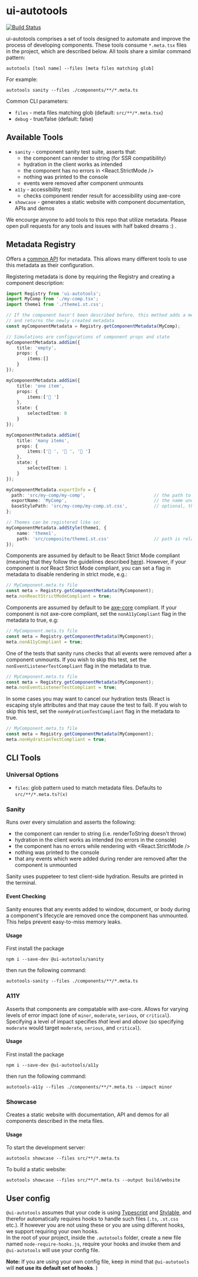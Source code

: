# ui-autotools

[![Build Status](https://travis-ci.org/wix-incubator/ui-autotools.svg?branch=master)](https://travis-ci.org/wix-incubator/ui-autotools)

ui-autotools comprises a set of tools designed to automate and improve the process of developing components. These tools consume `*.meta.tsx` files in the project, which are described below. All tools share a similar command pattern:

```shell
autotools [tool name] --files [meta files matching glob]
```

For example:

```shell
autotools sanity --files ./components/**/*.meta.ts
```

Common CLI parameters:

- `files` - meta files matching glob (default: `src/**/*.meta.tsx`)
- `debug` - true/false (default: false)

## Available Tools

- `sanity` - component sanity test suite, asserts that:
    - the component can render to string (for SSR compatibility)
    - hydration in the client works as intended
    - the component has no errors in <React.StrictMode />
    - nothing was printed to the console
    - events were removed after component unmounts
- `a11y` - accessibility test:
    - checks component render result for accessibility using axe-core
- `showcase` - generates a static website with component documentation, APIs and demos

We encourge anyone to add tools to this repo that utilize metadata. Please open pull requests for any tools and issues with half baked dreams :) .

## Metadata Registry

Offers a [common API](./docs/registry.md) for metadata. This allows many different tools to use this metadata as their configuration.

Registering metadata is done by requiring the Registry and creating a component description:

```ts
import Registry from 'ui-autotools';
import MyComp from './my-comp.tsx';
import theme1 from './theme1.st.css';

// If the component hasn't been described before, this method adds a metadata entry for the component,
// and returns the newly created metadata
const myComponentMetadata = Registry.getComponentMetadata(MyComp);

// Simulations are configurations of component props and state
myComponentMetadata.addSim({
    title: 'empty',
    props: {
        items:[]
    }
});

myComponentMetadata.addSim({
    title: 'one item',
    props: {
        items:['🐊 ']
    },
    state: {
        selectedItem: 0
    }
});

myComponentMetadata.addSim({
    title: 'many items',
    props: {
        items:['🧒 ', '👶 ', '🐊 ']
    },
    state: {
        selectedItem: 1
    }
});

myComponentMetadata.exportInfo = {
  path: 'src/my-comp/my-comp',                          // the path to your component, relative to the root, and without file extension
  exportName: 'MyComp',                                 // the name under which you export your component
  baseStylePath: 'src/my-comp/my-comp.st.css',          // optional, the path to the base stylesheet for the component (as opposed to themes)
};

// Themes can be registered like so:
myComponentMetadata.addStyle(theme1, {
    name: 'theme1',
    path: 'src/composite/theme1.st.css'                 // path is relative to the root of the project
});

```

Components are assumed by default to be React Strict Mode compliant (meaning that they follow the guidelines described [here](https://reactjs.org/docs/strict-mode.html)). However, if your component is *not* React Strict Mode compliant, you can set a flag in metadata to disable rendering in strict mode, e.g.:

```ts
// MyComponent.meta.ts file
const meta = Registry.getComponentMetadata(MyComponent);
meta.nonReactStrictModeCompliant = true;
```

Components are assumed by default to be [axe-core](https://github.com/dequelabs/axe-core) compliant. If your component is not axe-core compliant, set the `nonA11yCompliant` flag in the metadata to true, e.g:

```ts
// MyComponent.meta.ts file
const meta = Registry.getComponentMetadata(MyComponent);
meta.nonA11yCompliant = true;
```


One of the tests that sanity runs checks that all events were removed after a component unmounts. If you wish to skip this test, set the `nonEventListenerTestCompliant` flag in the metadata to true.

```ts
// MyComponent.meta.ts file
const meta = Registry.getComponentMetadata(MyComponent);
meta.nonEventListenerTestCompliant = true;
```

In some cases you may want to cancel our hydration tests (React is escaping style attributes and that may cause the test to fail). If you wish to skip this test, set the `nonHydrationTestCompliant` flag in the metadata to true.

```ts
// MyComponent.meta.ts file
const meta = Registry.getComponentMetadata(MyComponent);
meta.nonHydrationTestCompliant = true;
```

## CLI Tools
### Universal Options

- `files`: glob pattern used to match metadata files. Defaults to `src/**/*.meta.ts?(x)`

### Sanity

Runs over every simulation and asserts the following:

- the component can render to string (i.e. renderToString doesn't throw)
- hydration in the client works as intended (no errors in the console)
- the component has no errors while rendering with <React.StrictMode />
- nothing was printed to the console
- that any events which were added during render are removed after the component is unmounted

Sanity uses puppeteer to test client-side hydration. Results are printed in the terminal.

#### Event Checking

Sanity ensures that any events added to window, document, or body during a component's lifecycle are removed once the component has unmounted. This helps prevent easy-to-miss memory leaks.

#### Usage
First install the package 
```shell
npm i --save-dev @ui-autotools/sanity
```
then run the following command:
```shell
autotools-sanity --files ./components/**/*.meta.ts
```

### A11Y

Asserts that components are compatable with axe-core. Allows for varying levels of error impact (one of `minor`, `moderate`, `serious`, or `critical`). Specifying a level of impact specifies *that* level and *above* (so specifying `moderate` would target `moderate`, `serious`, and `critical`).

#### Usage
First install the package 
```shell
npm i --save-dev @ui-autotools/a11y
```
then run the following command:
```shell
autotools-a11y --files ./components/**/*.meta.ts --impact minor
```

### Showcase

Creates a static website with documentation, API and demos for all components described in the meta files.

#### Usage

To start the development server:
```shell
autotools showcase --files src/**/*.meta.ts
```
To build a static website:
```shell
autotools showcase --files src/**/*.meta.ts --output build/website
```

## User config
`@ui-autotools` assumes that your code is using [Typescript](http://typescriptlang.org) and [Stylable](https://stylable.io/), and therefor automatically requires hooks to handle such files (`.ts`, `.st.css` etc.). If however you are not using these or you are using different hooks, we support requiring your own hooks.  
In the root of your project, inside the `.autotools` folder, create a new file named `node-require-hooks.js`, require your hooks and invoke them and `@ui-autotools` will use your config file.  

**Note:** If you are using your own config file, keep in mind that `@ui-autotools` will **not use its default set of hooks**.
)

